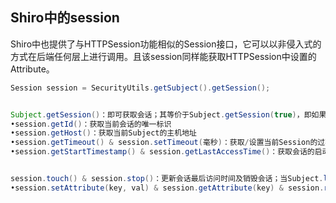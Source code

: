 ## Shiro中的session

Shiro中也提供了与HTTPSession功能相似的Session接口，它可以以非侵入式的方式在后端任何层上进行调用。且该session同样能获取HTTPSession中设置的Attribute。

```java
Session session = SecurityUtils.getSubject().getSession();
```

```java

Subject.getSession()：即可获取会话；其等价于Subject.getSession(true)，即如果当前没有创建Session 对象会创建一个；Subject.getSession(false)，如果当前没有创建Session 则返回null•session.getId()：获取当前会话的唯一标识•session.getHost()：获取当前Subject的主机地址•session.getTimeout() & session.setTimeout(毫秒)：获取/设置当前Session的过期时间•session.getStartTimestamp() & session.getLastAccessTime()：获取会话的启动时间及最后访问时间；如果是JavaSE应用需要自己定期调用session.touch() 去更新最后访问时间；如果是Web 应用，每次进入ShiroFilter都会自动调用session.touch() 来更新最后访问时间。


session.touch() & session.stop()：更新会话最后访问时间及销毁会话；当Subject.logout()时会自动调用stop 方法来销毁会话。如果在web中，调用HttpSession. invalidate() 也会自动调用ShiroSession.stop方法进行销毁Shiro的会话•session.setAttribute(key, val) & session.getAttribute(key) & session.removeAttribute(key)：设置/获取/删除会话属性；在整个会话范围内都可以对这些属性进行操作
```
